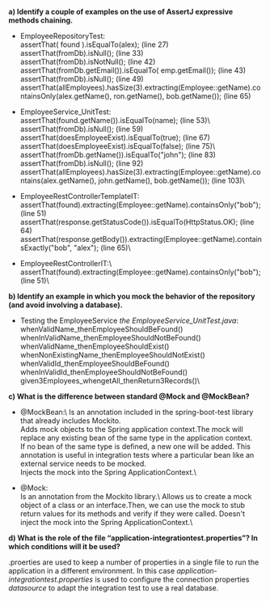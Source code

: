 **a) Identify a couple of examples on the use of AssertJ expressive methods chaining.**

- EmployeeRepositoryTest:\
    assertThat( found ).isEqualTo(alex); (line 27)\
    assertThat(fromDb).isNull(); (line 33)\
    assertThat(fromDb).isNotNull(); (line 42)\
    assertThat(fromDb.getEmail()).isEqualTo( emp.getEmail()); (line 43)\
    assertThat(fromDb).isNull(); (line 49)\
    assertThat(allEmployees).hasSize(3).extracting(Employee::getName).containsOnly(alex.getName(), ron.getName(), bob.getName()); (line 65)

- EmployeeService_UnitTest:\
    assertThat(found.getName()).isEqualTo(name); (line 53)\ 
    assertThat(fromDb).isNull(); (line 59)\
    assertThat(doesEmployeeExist).isEqualTo(true); (line 67)\
    assertThat(doesEmployeeExist).isEqualTo(false); (line 75)\ 
    assertThat(fromDb.getName()).isEqualTo("john"); (line 83)\
    assertThat(fromDb).isNull(); (line 92)\
    assertThat(allEmployees).hasSize(3).extracting(Employee::getName).contains(alex.getName(), john.getName(), bob.getName()); (line 103)\

- EmployeeRestControllerTemplateIT:\
    assertThat(found).extracting(Employee::getName).containsOnly("bob"); (line 51)\
    assertThat(response.getStatusCode()).isEqualTo(HttpStatus.OK); (line 64)\
    assertThat(response.getBody()).extracting(Employee::getName).containsExactly("bob", "alex"); (line 65)\

- EmployeeRestControllerIT:\ 
    assertThat(found).extracting(Employee::getName).containsOnly("bob"); (line 51)\
    



**b) Identify an example in which you mock the behavior of the repository (and avoid involving a database).**

-  Testing the EmployeeService *the EmployeeService_UnitTest.java*:\
    whenValidName_thenEmployeeShouldBeFound()\
    whenInValidName_thenEmployeeShouldNotBeFound()\
    whenValidName_thenEmployeeShouldExist()\
    whenNonExistingName_thenEmployeeShouldNotExist()\
    whenValidId_thenEmployeeShouldBeFound()\
    whenInValidId_thenEmployeeShouldNotBeFound()\
    given3Employees_whengetAll_thenReturn3Records()\



**c) What is the difference between standard @Mock and @MockBean?**

- @MockBean:\ 
    Is an annotation included in the spring-boot-test library that already includes Mockito.\
    Adds mock objects to the Spring application context.The mock will replace any existing bean of the same type in the application context.\
    If no bean of the same type is defined, a new one will be added. This annotation is useful in integration tests where a particular bean like an external service needs to be mocked.\
    Injects the mock into the Spring ApplicationContext.\

- @Mock:\
    Is an annotation from the Mockito library.\ 
    Allows us to create a mock object of a class or an interface.Then, we can use the mock to stub return values for its methods and verify if they were called.
    Doesn't inject the mock into the Spring ApplicationContext.\


**d) What is the role of the file “application-integrationtest.properties”? In which conditions will it be used?**

.proerties are used to keep a number of properties in a single file to run the application in a different environment. 
In this case *application-integrationtest.properties* is used to configure the connection properties *datasource* to adapt the integration test to use a real database.